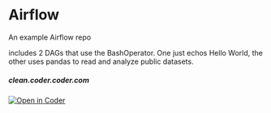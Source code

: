 # Airflow

An example Airflow repo

includes 2 DAGs that use the BashOperator. One just echos Hello World, the other uses pandas to read and analyze public datasets.

##### clean.coder.coder.com

[![Open in Coder](https://cdn.coder.com/embed-button.svg)](https://clean.demo.coder.com/wac/build?template_oauth_service=github&template_url=git@github.com:mtm20176/airflow_wac.git&template_ref=main&template_filepath=.coder/coder.yaml)